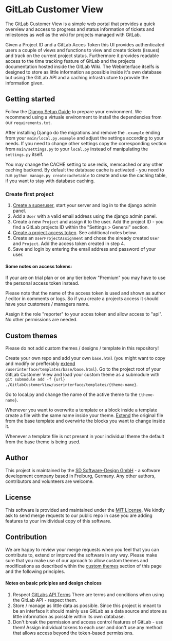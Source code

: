# GitLab Customer View

The GitLab Customer View is a simple web portal that provides a quick overview and access to progress and status information of tickets and milestones as well as the wiki for projects managed with GitLab.

Given a Project ID and a GitLab Acces Token this UI provides authenticated users a couple of views and functions to view and create tickets (issues) and track on the current project status. Furthermore it provides readable access to the time tracking feature of GitLab and the projects documentation hosted inside the GitLab Wiki. The Webinterface itselfs is designed to store as little information as possible inside it's own database but using the GitLab API and a caching infrastructure to provide the information given.

## Getting started

Follow the [Django Setup Guide](https://docs.djangoproject.com/en/4.1/intro/tutorial01/) to prepare your environment. We recommend using a virtuale environment to install the dependencies from our `requirements.txt`.

After installing Django do the migrations and remove the `.example` ending from your `main/local.py.example` and adjust the settings according to your needs. If you need to change other settings copy the corresponding section from `main/settings.py` to your `local.py` instead of manipulating the `settings.py` itself.

You may change the CACHE setting to use redis, memcached or any other caching backend. By default the database cache is activated - you need to run `python manage.py createcachetable` to create and use the caching table, if you want to stay with database caching.

### Create first project

1. [Create a superuser](https://docs.djangoproject.com/en/4.1/ref/django-admin/#createsuperuser), start your server and log in to the django admin panel.
2. Add a `User` with a valid email address using the django admin panel.
3. Create a new `Project` and assign it to the user. Add the project ID - you find a GitLab projects ID within the "Settings > General" section.
4. [Create a project access token](https://docs.gitlab.com/ee/user/project/settings/project_access_tokens.html). See additional notes below.
5. Create an `UserProjectAssignment` and chose the already created `User` and `Project`. Add the access token created in step 4.
6. Save and login by entering the email address and password of your user.

#### **Some notes on access tokens:**
If your are on trial plan or on any tier below "Premium" you may have to use the personal access token instead. 

Please note that the name of the access token is used and shown as author / editor in comments or logs. So if you create a projects access it should have your customers / managers name.

Assign it the role "reporter" to your acces token and allow access to "api".
No other permissions are needed. 
## Custom themes
Please do not add custom themes / designs / template in this repository! 

Create your own repo and add your own `base.html` (you might want to copy and modify or prefferably [extend](https://docs.djangoproject.com/en/4.0/ref/templates/language/) `/userinterface/templates/base/base.html`).
Go to the project root of your GitLab Customer View and load your custom theme as a submodule with `git submodule add -f {url} ./GitlabCustomerView/userinterface/templates/{theme-name}`.

Go to local.py and change the name of the active theme to the `{theme-name}`.

Whenever you want to overwrite a template or a block inside a template create a file with the same name inside your theme. [Extend](https://docs.djangoproject.com/en/4.0/ref/templates/language/) the original file from the base template and overwirte the blocks you want to change inside it.

Whenever a template file is not present in your individual theme the default from the base theme is being used.

## Author
This project is maintained by the [SD Software-Design GmbH](https://software-design.de) - a software development company based in Freiburg, Germany.
Any other authors, contributors and volunteers are welcome.

## License 
This software is provided and maintained under the [MIT License](/LICENSE).
We kindly ask to send merge requests to our public repo in case you are adding features to your invidividual copy of this software.

## Contribution
We are happy to review your merge requests when you feel that you can contribute to, extend or improved the software in any way.
Please make sure that you make use of our aproach to allow custom themes and modifications as described within the [custom themes](#custom-themes) section of this page and the following principles.

#### Notes on basic priciples and design choices
1. Respect [GitLabs API Terms](https://about.gitlab.com/handbook/legal/api-terms/)
There are terms and conditions when using the GitLab API - respect them.
2. Store / manage as little data as possible.
Since this project is meant to be an interface it should mainly use GitLab as a data source and store as little information as poissble within its own database.
3. Don't break the permission and access control features of GitLab - use them! 
Assign individual tokens to each user and don't use any method that allows access beyond the token-based permissions.